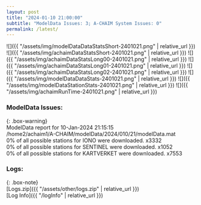```yaml
---
layout: post
title: "2024-01-10 21:00:00"
subtitle: "ModelData Issues: 3; A-CHAIM System Issues: 0"
permalink: /latest/
---
```


![]({{ "/assets/img/modelDataDataStatsShort-2401021.png" | relative_url }})
![]({{ "/assets/img/achaimDataStatsShort-2401021.png" | relative_url }})
![]({{ "/assets/img/achaimDataStatsLong00-2401021.png" | relative_url }})
![]({{ "/assets/img/achaimDataStatsLong01-2401021.png" | relative_url }})
![]({{ "/assets/img/achaimDataStatsLong02-2401021.png" | relative_url }})
![]({{ "/assets/img/modelDataDataStats-2401021.png" | relative_url }})
![]({{ "/assets/img/modelDataStationStats-2401021.png" | relative_url }})
![]({{ "/assets/img/achaimRunTime-2401021.png" | relative_url }})


### ModelData Issues:  
  
{: .box-warning}  
 ModelData report for 10-Jan-2024 21:15:15   
 /home2/achaim1/A-CHAIM/modelData/2024/010/21/modelData.mat   
 0% of all possible stations for IONO were downloaded. x3332   
 0% of all possible stations for SENTINEL were downloaded. x1052   
 0% of all possible stations for KARTVERKET were downloaded. x7553   
  


### Logs:  
  
{: .box-note}  
[Logs.zip]({{ "/assets/other/logs.zip" | relative_url }})  
[Log Info]({{ "/logInfo" | relative_url }})  
